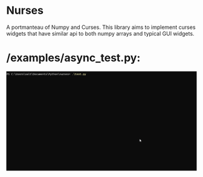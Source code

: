 # Nurses

A portmanteau of Numpy and Curses.  This library aims to implement curses widgets that have similar api to both
numpy arrays and typical GUI widgets.


# /examples/async_test.py:

![output of test.py](async_test.gif)